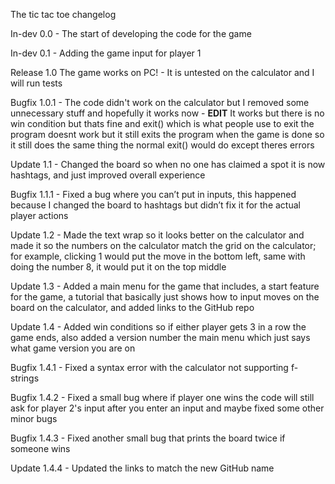 The tic tac toe changelog

In-dev 0.0
    - The start of developing the code for the game

In-dev 0.1
    - Adding the game input for player 1

Release 1.0
    The game works on PC!
    - It is untested on the calculator and I will run tests

Bugfix 1.0.1
    - The code didn't work on the calculator but I removed some unnecessary stuff and hopefully it works now
    - **EDIT** It works but there is no win condition but thats fine and exit() which is what people use to exit the program doesnt work but it still exits the program when the game is done so it still does the same thing the normal exit() would do except theres errors

Update 1.1
    - Changed the board so when no one has claimed a spot it is now hashtags, and just improved overall experience

Bugfix 1.1.1
    - Fixed a bug where you can’t put in inputs, this happened because I changed the board to hashtags but didn’t fix it for the actual player actions

Update 1.2
    - Made the text wrap so it looks better on the calculator and made it so the numbers on the calculator match the grid on the calculator; for example, clicking 1 would put the move in the bottom left, same with doing the number 8, it would put it on the top middle

Update 1.3
    - Added a main menu for the game that includes, a start feature for the game, a tutorial that basically just shows how to input moves on the board on the calculator, and added links to the GitHub repo

Update 1.4
    - Added win conditions so if either player gets 3 in a row the game ends, also added a version number the main menu which just says what game version you are on

Bugfix 1.4.1
    - Fixed a syntax error with the calculator not supporting f-strings

Bugfix 1.4.2
    - Fixed a small bug where if player one wins the code will still ask for player 2's input after you enter an input and maybe fixed some other minor bugs

Bugfix 1.4.3
    - Fixed another small bug that prints the board twice if someone wins

Update 1.4.4
    - Updated the links to match the new GitHub name
